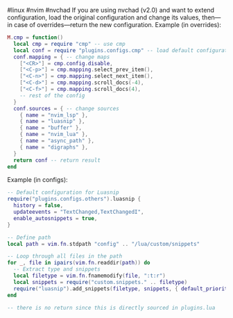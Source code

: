#linux #nvim #nvchad
If you are using nvchad (v2.0) and want to extend configuration, load the original configuration and change its values, then—in case of overrides—return the new configuration.
Example (in overrides):
```lua
M.cmp = function()
  local cmp = require "cmp" -- use cmp
  local conf = require "plugins.configs.cmp" -- load default configuration
  conf.mapping = { -- change maps
    ["<CR>"] = cmp.config.disable,
    ["<C-p>"] = cmp.mapping.select_prev_item(),
    ["<C-n>"] = cmp.mapping.select_next_item(),
    ["<C-d>"] = cmp.mapping.scroll_docs(-4),
    ["<C-f>"] = cmp.mapping.scroll_docs(4),
	-- rest of the config
  }
  conf.sources = { -- change sources
    { name = "nvim_lsp" },
    { name = "luasnip" },
    { name = "buffer" },
    { name = "nvim_lua" },
    { name = "async_path" },
    { name = "digraphs" },
  }
  return conf -- return result
end
```
Example (in configs):
```lua
-- Default configuration for Luasnip
require("plugins.configs.others").luasnip {
  history = false,
  updateevents = "TextChanged,TextChangedI",
  enable_autosnippets = true,
}

-- Define path
local path = vim.fn.stdpath "config" .. "/lua/custom/snippets"

-- Loop through all files in the path
for _, file in ipairs(vim.fn.readdir(path)) do
  -- Extract type and snippets
  local filetype = vim.fn.fnamemodify(file, ":t:r")
  local snippets = require("custom.snippets." .. filetype)
  require("luasnip").add_snippets(filetype, snippets, { default_priority = 1001 })
end

-- there is no return since this is directly sourced in plugins.lua

```